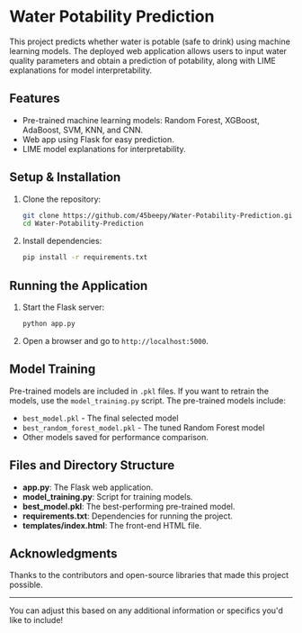 # Water Potability Prediction

This project predicts whether water is potable (safe to drink) using machine learning models. The deployed web application allows users to input water quality parameters and obtain a prediction of potability, along with LIME explanations for model interpretability.

## Features
- Pre-trained machine learning models: Random Forest, XGBoost, AdaBoost, SVM, KNN, and CNN.
- Web app using Flask for easy prediction.
- LIME model explanations for interpretability.

## Setup & Installation

1. Clone the repository:
    ```bash
    git clone https://github.com/45beepy/Water-Potability-Prediction.git
    cd Water-Potability-Prediction
    ```

2. Install dependencies:
    ```bash
    pip install -r requirements.txt
    ```

## Running the Application

1. Start the Flask server:
    ```bash
    python app.py
    ```

2. Open a browser and go to `http://localhost:5000`.

## Model Training
Pre-trained models are included in `.pkl` files. If you want to retrain the models, use the `model_training.py` script. The pre-trained models include:

- `best_model.pkl` - The final selected model
- `best_random_forest_model.pkl` - The tuned Random Forest model
- Other models saved for performance comparison.

## Files and Directory Structure

- **app.py**: The Flask web application.
- **model_training.py**: Script for training models.
- **best_model.pkl**: The best-performing pre-trained model.
- **requirements.txt**: Dependencies for running the project.
- **templates/index.html**: The front-end HTML file.

## Acknowledgments
Thanks to the contributors and open-source libraries that made this project possible.

---

You can adjust this based on any additional information or specifics you'd like to include!
